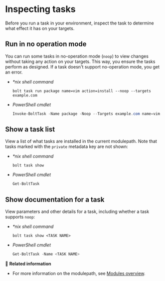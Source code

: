 # Inspecting tasks

Before you run a task in your environment, inspect the task to determine what
effect it has on your targets.

## Run in no operation mode

You can run some tasks in no-operation mode (`noop`) to view changes without
taking any action on your targets. This way, you ensure the tasks perform as
designed. If a task doesn't support no-operation mode, you get an error.

- _\*nix shell command_

  ```shell
  bolt task run package name=vim action=install --noop --targets example.com
  ```

- _PowerShell cmdlet_

  ```powershell
  Invoke-BoltTask -Name package -Noop --Targets example.com name=vim action=install
  ```

## Show a task list

View a list of what tasks are installed in the current modulepath. Note that
tasks marked with the `private` metadata key are not shown:

- _\*nix shell command_

  ```shell
  bolt task show
  ```

- _PowerShell cmdlet_

  ```powershell
  Get-BoltTask
  ```

## Show documentation for a task

View parameters and other details for a task, including whether a task supports
`noop`:

- _\*nix shell command_

  ```shell
  bolt task show <TASK NAME>
  ```

- _PowerShell cmdlet_

  ```powershell
  Get-BoltTask -Name <TASK NAME>
  ```

📖 **Related information**

- For more information on the modulepath, see [Modules overview](modules.md#modulepath).